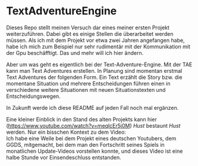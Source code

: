 # TextAdventureEngine

Dieses Repo stellt meinen Versuch dar eines meiner ersten Projekt weiterzuführen. Dabei gibt es einige Stellen die überarbeitet werden müssen.
Als ich mit dem Projekt vor etwa zwei Jahren angefangen habe, habe ich mich zum Beispiel nur sehr rudimentär mit der Kommunikation mit der Gpu beschäfftigt.
Das und mehr will ich hier ändern.

Aber um was geht es eigentlich bei der Text-Adventure-Engine.
Mit der TAE kann man Text Adventures erstellen. 
In Planung sind momentan erstmal Text Adventures der folgenden Form. Ein Text erzählt die Story bzw. die momentane Situation und mehrere Entscheidungen führen einen in verschiedene weitere Situationen mit neuen Situationstexten und Entscheidungswegen.

In Zukunft werde ich diese README auf jeden Fall noch mal ergänzen.

Eine kleiner Einblick in den Stand des alten Projekts kann hier (https://www.youtube.com/watch?v=meqlcEr5j0M) *Hust* bestaunt *Hust* werden.
Nur ein bisschen Kontext zu dem Video:  
Ich habe eine Weile bei dem Projekt eines deutschen Youtubers, dem GGDS, mitgemacht, bei dem man den Fortschritt seines Spiels in monatlichen Update-Videos vorstellen konnte, und dieses Video ist eine halbe Stunde vor Einsendeschluss entstanden.
